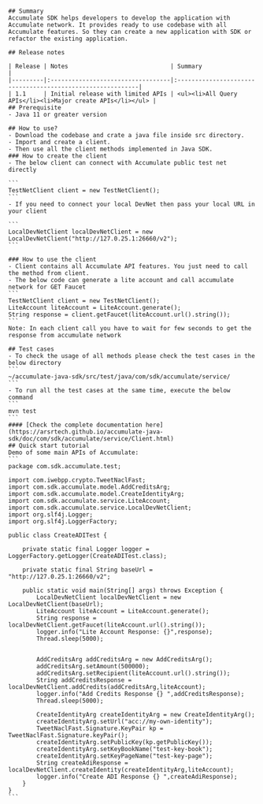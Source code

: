 ````# Accumulate Java SDK

## Summary
Accumulate SDK helps developers to develop the application with Accumulate network. It provides ready to use codebase with all Accumulate features. So they can create a new application with SDK or refactor the existing application.

## Release notes

| Release | Notes                             | Summary                                                    |
|---------|:----------------------------------|:-----------------------------------------------------------|
| 1.1     | Initial release with limited APIs | <ul><li>All Query APIs</li><li>Major create APIs</li></ul> |
## Prerequisite
- Java 11 or greater version

## How to use?
- Download the codebase and crate a java file inside src directory.
- Import and create a client.
- Then use all the client methods implemented in Java SDK.
### How to create the client
- The below client can connect with Accumulate public test net directly

``` 
TestNetClient client = new TestNetClient();
```
- If you need to connect your local DevNet then pass your local URL in your client

```
LocalDevNetClient localDevNetClient = new LocalDevNetClient("http://127.0.25.1:26660/v2");
```

### How to use the client
- Client contains all Accumulate API features. You just need to call the method from client.
- The below code can generate a lite account and call accumulate network for GET Faucet
```
TestNetClient client = new TestNetClient();
LiteAccount liteAccount = LiteAccount.generate();
String response = client.getFaucet(liteAccount.url().string());
```
Note: In each client call you have to wait for few seconds to get the response from accumulate network

## Test cases
- To check the usage of all methods please check the test cases in the below directory
```
~/accumulate-java-sdk/src/test/java/com/sdk/accumulate/service/
```
- To run all the test cases at the same time, execute the below command 
```
mvn test
```
#### [Check the complete documentation here](https://arsrtech.github.io/accumulate-java-sdk/doc/com/sdk/accumulate/service/Client.html)
## Quick start tutorial
Demo of some main APIs of Accumulate:
```
package com.sdk.accumulate.test;

import com.iwebpp.crypto.TweetNaclFast;
import com.sdk.accumulate.model.AddCreditsArg;
import com.sdk.accumulate.model.CreateIdentityArg;
import com.sdk.accumulate.service.LiteAccount;
import com.sdk.accumulate.service.LocalDevNetClient;
import org.slf4j.Logger;
import org.slf4j.LoggerFactory;

public class CreateADITest {

    private static final Logger logger = LoggerFactory.getLogger(CreateADITest.class);

    private static final String baseUrl = "http://127.0.25.1:26660/v2";

    public static void main(String[] args) throws Exception {
        LocalDevNetClient localDevNetClient = new LocalDevNetClient(baseUrl);
        LiteAccount liteAccount = LiteAccount.generate();
        String response = localDevNetClient.getFaucet(liteAccount.url().string());
        logger.info("Lite Account Response: {}",response);
        Thread.sleep(5000);


        AddCreditsArg addCreditsArg = new AddCreditsArg();
        addCreditsArg.setAmount(500000);
        addCreditsArg.setRecipient(liteAccount.url().string());
        String addCreditsResponse = localDevNetClient.addCredits(addCreditsArg,liteAccount);
        logger.info("Add Credits Response {} ",addCreditsResponse);
        Thread.sleep(5000);

        CreateIdentityArg createIdentityArg = new CreateIdentityArg();
        createIdentityArg.setUrl("acc://my-own-identity");
        TweetNaclFast.Signature.KeyPair kp = TweetNaclFast.Signature.keyPair();
        createIdentityArg.setPublicKey(kp.getPublicKey());
        createIdentityArg.setKeyBookName("test-key-book");
        createIdentityArg.setKeyPageName("test-key-page");
        String createAdiResponse = localDevNetClient.createIdentity(createIdentityArg,liteAccount);
        logger.info("Create ADI Response {} ",createAdiResponse);
    }
}
```

````